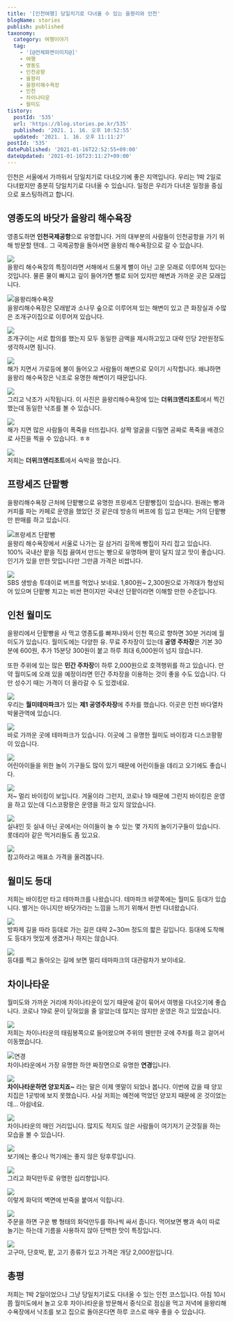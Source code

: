 ```yaml
---
title: '[인천여행] 당일치기로 다녀올 수 있는 을왕리와 인천'
blogName: stories
publish: published
taxonomy:
  category: 여행이야기
  tag:
    - '[@전체화면이미지@]'
    - 여행
    - 영동도
    - 인천공항
    - 을왕리
    - 을왕리해수욕장
    - 인천
    - 차이나타운
    - 월미도
tistory:
  postId: '535'
  url: 'https://blog.stories.pe.kr/535'
  published: '2021. 1. 16. 오후 10:52:55'
  updated: '2021. 1. 16. 오후 11:11:27'
postId: '535'
datePublished: '2021-01-16T22:52:55+09:00'
dateUpdated: '2021-01-16T23:11:27+09:00'
---
```






인천은 서울에서 가까워서 당일치기로 다녀오기에 좋은 지역입니다. 우리는 1박 2일로 다녀왔지만 충분히 당일치기로 다녀올 수 있습니다. 일정은 우리가 다녀온 일정을 중심으로 포스팅하려고 합니다. 

## 영종도의 바닷가 을왕리 해수욕장  
영종도하면 **인천국제공항**으로 유명합니다. 거의 대부분의 사람들이 인천공항을 가기 위해 방문할 텐데.. 그 국제공항을 돌아서면 을왕리 해수욕장으로 갈 수 있습니다. 

![](images/2021-01-16-21-42-37.png)  
을왕리 해수욕장의 특징이라면 서해에서 드물게 뻘이 아닌 고운 모래로 이루어져 있다는 것입니다. 물론 물이 빠지고 깊이 들어가면 뻘로 되어 있지만 해변과 가까운 곳은 모래입니다. 

![을왕리해수욕장](./images/20210101_172749-01.jpeg)  
을왕리해수욕장은 모래밭과 소나무 숲으로 이루어져 있는 해변이 있고 큰 화장실과 수많은 조개구이집으로 이루어져 있습니다. 

![](./images/20210101_172710-01.jpeg)  
조개구이는 서로 합의를 했는지 모두 동일한 금액을 제시하고있고 대략 인당 2만원정도 생각하시면 됩니다. 

![](./images/20210101_174355-01.jpeg)  
해가 지면서 가로등에 불이 들어오고 사람들이 해변으로 모이기 시작합니다. 왜냐하면 을왕리 해수욕장은 낙조로 유명한 해변이기 때문입니다.

![](./images/20210101_171036-01.jpeg)  
그리고 낙조가 시작됩니다. 이 사진은 을왕리해수욕장에 있는 **더위크앤리조트**에서 찍긴 했는데 동일한 낙조를 볼 수 있습니다.  

![](./images/20210102_001608-01.jpeg)  
해가 지면 많은 사람들이 폭죽을 터뜨립니다. 살짝 얼굴을 디밀면 공짜로 폭죽을 배경으로 사진을 찍을 수 있습니다. ㅎㅎ

![](./images/20210101_181744-01.jpeg)  
저희는 **더위크앤리조트**에서 숙박을 했습니다.  

## 프랑세즈 단팥빵  
을왕리해수욕장 근처에 단팥빵으로 유명한 프랑세즈 단팥빵집이 있습니다. 원래는 빵과 커피를 파는 카페로 운영을 했었던 것 같은데 방송의 버프에 힘 입고 현재는 거의 단팥빵만 판매를 하고 있습니다. 

![프랑세즈 단팥빵](./images/20210102_112346-01.jpeg)   
을왕리 해수욕장에서 서울로 나가는 길 삼거리 길목에 빵집이 자리 잡고 있습니다. 100% 국내산 팥을 직접 끓여서 만드는 빵으로 유명하며 팥이 달지 않고 맛이 좋습니다. 인기가 있을 만한 맛입니다만 그만큼 가격은 비쌉니다. 

![](./images/20210102_114437-01.jpeg)  
SBS 생방송 투데이로 버프를 먹었나 보네요. 1,800원~ 2,300원으로 가격대가 형성되어 있으며 단팥빵 치고는 비싼 편이지만 국내산 단팥이라면 이해할 만한 수준입니다. 
 

## 인천 월미도  
을왕리에서 단팥빵을 사 먹고 영종도를 빠져나와서 인천 쪽으로 향하면 30분 거리에 월미도가 있습니다. 월미도에는 다양한 유. 무료 주차장이 있는데 **공영 주차장**은 기본 30분에 600원, 추가 15분당 300원이 붙고 하루 최대 6,000원이 넘지 않습니다.  

또한 주위에 있는 많은 **민간 주차장**이 하루 2,000원으로 호객행위를 하고 있습니다. 만약 월미도에 오래 있을 예정이라면 민간 주차장을 이용하는 것이 좋을 수도 있습니다. 다만 성수기 때는 가격이 더 올라갈 수 도 있겠네요. 

![](./images/20210102_125922-01.jpeg)  
우리는 **월미테마파크**가 있는 **제1 공영주차장**에 주차를 했습니다. 이곳은 인천 바다열차 박물관역에 있습니다.  

![](./images/20210102_130413-01.jpeg)  
바로 가까운 곳에 테마파크가 있습니다. 이곳에 그 유명한 월미도 바이킹과 디스코팡팡이 있습니다.  

![](./images/20210102_130439-01.jpeg)  
어린아이들을 위한 놀이 기구들도 많이 있기 때문에 어린이들을 데리고 오기에도 좋습니다.   

![](./images/20210102_130504-01.jpeg)  
저~ 멀리 바이킹이 보입니다. 겨울이라 그런지, 코로나 19 때문에 그런지 바이킹은 운영을 하고 있는데 디스코팡팡은 운영을 하고 있지 않았습니다.  

![](./images/20210102_130525-01.jpeg)  
실내인 듯 실내 아닌 곳에서는 아이들이 놀 수 있는 몇 가지의 놀이기구들이 있습니다. 롯데리아 같은 먹거리들도 좀 있고요. 

![](./images/20210102_130627-01.jpeg)  
참고하라고 매표소 가격을 올려봅니다.  

## 월미도 등대   
저희는 바이킹만 타고 테마파크를 나왔습니다. 테마파크 바깥쪽에는 월미도 등대가 있습니다. 별거는 아니지만 바닷가라는 느낌을 느끼기 위해서 한번 다녀왔습니다.  

![](./images/20210102_132452-01.jpeg)  
방파제 길을 따라 등대로 가는 길은 대략 2~30m 정도의 짧은 길입니다. 등대에 도착해도 등대가 멋있게 생겼거나 하지는 않습니다.   

![](./images/20210102_132825-01.jpeg)  
등대를 찍고 돌아오는 길에 보면 멀리 테마파크의 대관람차가 보이네요. 

## 차이나타운  
월미도와 가까운 거리에 차이나타운이 있기 때문에 같이 묶어서 여행을 다녀오기에 좋습니다. 코로나 19로 문이 닫혀있을 줄 알았는데 많지는 않지만 운영은 하고 있었습니다. 

![](./images/20210102_143346-01.jpeg)   
저희는 차이나타운의 태림봉쪽으로 들어왔으며 주위의 웬만한 곳에 주차를 하고 걸어서 이동했습니다. 

![연경](./images/20210102_141157-01.jpeg)   
차이나타운에서 가장 유명한 하얀 짜장면으로 유명한 **연경**입니다.  

![](./images/20210102_141918-01.jpeg)  
**차이나타운하면 양꼬치죠~** 라는 말은 이제 옛말이 되었나 봅니다. 이번에 갔을 때 양꼬치집은 1곳밖에 보지 못했습니다. 사실 저희는 예전에 먹었던 양꼬치 때문에 온 것이었는데... 아쉽네요.

![](./images/20210102_135938-01.jpeg)  
차이나타운의 매인 거리입니다. 많지도 적지도 않은 사람들이 여기저기 군것질을 하는 모습을 볼 수 있습니다.  

![](./images/20210102_141017-01.jpeg)  
보기에는 좋으나 먹기에는 좋지 않은 탕후루입니다.  

![](./images/20210102_140154-01.jpeg)  
그리고 화덕만두로 유명한 십리향입니다.  

![](./images/20210102_135844-01.jpeg)  
이렇게 화덕의 벽면에 반죽을 붙여서 익힙니다.  

![](./images/20210102_140755-01.jpeg)  
주문을 하면 구운 빵 형태의 화덕만두를 하나씩 싸서 줍니다. 먹어보면 빵과 속이 따로 놀기는 하는데 기름을 사용하지 않아 단백한 맛이 특징입니다.  

![](./images/20210102_140634-01.jpeg)  
고구마, 단호박, 팥, 고기 종류가 있고 가격은 개당 2,000원입니다.

## 총평   
저희는 1박 2일이었으나 그냥 당일치기로도 다녀올 수 있는 인천 코스입니다. 아침 10시쯤 월미도에서 놀고 오후 차이나타운을 방문해서 중식으로 점심을 먹고 저녁에 을왕리해수욕장에서 낙조를 보고 집으로 돌아온다면 하루 코스로 매우 좋을 수 있습니다. 
